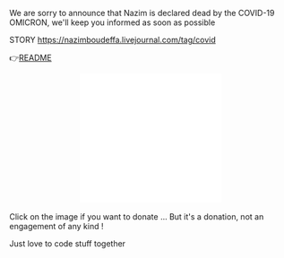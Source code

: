 We are sorry to announce that Nazim is declared dead by the COVID-19 OMICRON, we'll keep you informed as soon as possible

STORY https://nazimboudeffa.livejournal.com/tag/covid

👉[README](https://github.com/nazimboudeffa/nazimboudeffa/blob/main/README-dead.md)

<center><a href="https://fr.tipeee.com/nazimboudeffa"><img width="50%" src="https://raw.githubusercontent.com/nazimboudeffa/assets2/main/tipeee/Tipeee_kit_Bouton_FR/GIF/BoutonTip_SoutenezMoi_Tipeee.gif"/></a></center>

<p>Click on the image if you want to donate ... But it's a donation, not an engagement of any kind !</p>
<p>Just love to code stuff together</p>

